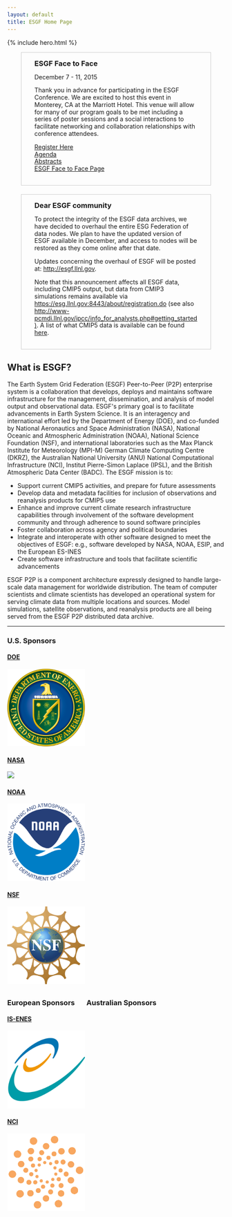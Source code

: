 ```yaml
---
layout: default
title: ESGF Home Page 
---
```


<style type="text/css">
div.hero-unit {
  position: relative;
  z-index: 1;
}
div.hero-unit div.hero-bg {
  position: absolute;
  z-index: -1;
  top: 0;
  bottom: 0;
  left: 0;
  right: 0;
  opacity: .15;
  background: url(media/images/esgf-modeling.png) center center no-repeat;
  width: 100%;
  height: 100%;
}
img {
  max-height: 180px;
}
div.span12 {
  margin-bottom: 30px;
}
div.announcement {
  background: none;
  border: 1px solid #ccc;
  border-radius: 0;
  margin:  auto;
  margin-bottom: 20px;
  padding: 15px 30px;
  width:   75%;
}
div.announcement h3 {
  margin: 0;
}
div.announcement p {
  line-height: 1.2;
}
</style>

{% include hero.html %}

<div class="hero-unit announcement">
  <h3>ESGF Face to Face</h3>
  <p>
  <p> December 7 - 11, 2015</p>
  <p>Thank you in advance for participating in the ESGF Conference. We are excited to host this event in Monterey, CA at the Marriott Hotel. This venue will allow for many of our program goals to be met including a series of poster sessions and a social interactions to facilitate networking and collaboration relationships with conference attendees.</p>
  <p>
  <a href="http://www.cvent.com/events/earth-system-grid-federation-esgf-conference-2015/event-summary-89df663c495a4c03b52523abc05df8be.aspx">Register Here</a>
  <br/>
  <a href="media/pdf/2015-ESGF-Agenda.pdf">Agenda</a>
  <br/>
  <a href="media/pdf/2015-ESGF-Abstacts.pdf">Abstracts</a>
  <br/>
  <a href="2015-F2F.html">ESGF Face to Face Page</a>
  </p>
  </p>
</div>

<div class="hero-unit announcement">
  <h3>Dear  ESGF community</h3>
  <p>
  <p>To protect the integrity of the ESGF data archives, we have decided to overhaul the entire ESG Federation of data nodes.  We plan to have the updated version of ESGF available in December, and access to nodes will be restored as they come online after that date.</p>
  <p>Updates concerning the overhaul of ESGF will be posted at:  <a href="http://esgf.llnl.gov">http://esgf.llnl.gov</a>.</p>
  <p>Note that this announcement affects all ESGF data, including CMIP5 output, but data from CMIP3 simulations remains available via <a href="https://esg.llnl.gov:8443/about/registration.do">https://esg.llnl.gov:8443/about/registration.do</a>  (see also <a href="http://www-pcmdi.llnl.gov/ipcc/info_for_analysts.php#getting_started">http://www-pcmdi.llnl.gov/ipcc/info_for_analysts.php#getting_started)</a>. A list of what CMIP5 data is available can be found <a href="https://verc.enes.org/community/announcements/news/esgf-data-nodes-down">here</a>.</p>
  </p>
</div>

<div class="span12">
  <h2>What is ESGF?</h2>
  <p>
  The Earth System Grid Federation (ESGF) Peer-to-Peer (P2P) enterprise system is
  a collaboration that develops, deploys and maintains software infrastructure for
  the management, dissemination, and analysis of model output and observational
  data. ESGF's primary goal is to facilitate advancements in Earth System Science.
  It is an interagency and international effort led by the Department of Energy (DOE), 
  and co-funded by National Aeronautics and Space Administration (NASA), 
  National Oceanic and Atmospheric Administration (NOAA), National Science Foundation (NSF), 
  and international laboratories such as the Max Planck Institute for Meteorology (MPI-M) 
  German Climate Computing Centre (DKRZ), the Australian National University (ANU) 
  National Computational Infrastructure (NCI), Institut Pierre-Simon Laplace (IPSL), 
  and the British Atmospheric Data Center (BADC). The ESGF mission is to:
  <ul>
    <li>Support current CMIP5 activities, and prepare for future assessments</li>
    <li>Develop data and metadata facilities for inclusion of observations and reanalysis products for CMIP5 use</li>
    <li>Enhance and improve current climate research infrastructure capabilities through involvement of the software development community and through adherence to sound software principles</li>
    <li>Foster collaboration across agency and political boundaries</li>
    <li>Integrate and interoperate with other software designed to meet the objectives of ESGF: e.g., software developed by NASA, NOAA, ESIP, and the European ES-INES</li>
    <li>Create software infrastructure and tools that facilitate scientific advancements</li>
  </ul>
  </p>
  <p>
  ESGF P2P is a component architecture expressly designed to handle large-scale
  data management for worldwide distribution. The team of computer scientists and
  climate scientists has developed an operational system for serving climate data
  from multiple locations and sources. Model simulations, satellite observations,
  and reanalysis products are all being served from the ESGF P2P distributed data
  archive.
  </p>
  <hr>
  <h3> U.S. Sponsors</h3>
  <div class="span12">
    <div class="row">
      <div class="span3">
        <a target="_blank" href="http://energy.gov">
          <h4 class="muted">DOE</h4>
          <img src="media/images/doe.svg" class="thumbnail">
        </a>
      </div>
      <div class="span3">
        <a target="_blank" href="http://www.nasa.gov">
          <h4 class="muted">NASA</h4>
          <img src="media/images/nasa.svg" class="thumbnail nasa">
        </a>
      </div>
      <div class="span3">
        <a target="_blank" href="http://www.noaa.gov">
          <h4 class="muted">NOAA</h4>
          <img src="media/images/noaa.svg" class="thumbnail">
        </a>
      </div>
      <div class="span3">
        <a target="_blank" href="http://www.nsf.gov">
          <h4 class="muted">NSF</h4>
          <img src="media/images/nsf.png" class="thumbnail">
        </a>
      </div>
    </div>
  </div>

  <h3>European Sponsors &nbsp;&nbsp;&nbsp;&nbsp;&nbsp; Australian Sponsors</h3>
  <div class="span12">
    <div class="row">
      <div class="span3">
        <a target="_blank" href="http://enes.org">
          <h4 class="muted">IS-ENES</h4>
          <img src="media/images/IS-ENES2.png" class="thumbnail">
        </a>
      </div>
      <div class="span3">
        <a target="_blank" href="http://nci.org.au">
          <h4 class="muted">NCI</h4>
          <img src="media/images/NCI_logo.png" class="thumbnail">
        </a>
     </div>
    </div>
  </div>
</div>
